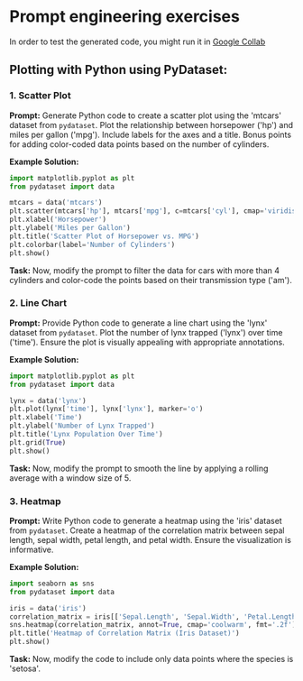 # Prompt engineering exercises

In order to test the generated code, you might run it in [Google Collab](https://colab.research.google.com)

## Plotting with Python using PyDataset:

### 1. Scatter Plot

**Prompt:**
Generate Python code to create a scatter plot using the 'mtcars' dataset from `pydataset`. Plot the relationship between horsepower ('hp') and miles per gallon ('mpg'). Include labels for the axes and a title. Bonus points for adding color-coded data points based on the number of cylinders.

**Example Solution:**

```python
import matplotlib.pyplot as plt
from pydataset import data

mtcars = data('mtcars')
plt.scatter(mtcars['hp'], mtcars['mpg'], c=mtcars['cyl'], cmap='viridis')
plt.xlabel('Horsepower')
plt.ylabel('Miles per Gallon')
plt.title('Scatter Plot of Horsepower vs. MPG')
plt.colorbar(label='Number of Cylinders')
plt.show()
```

**Task:**
Now, modify the prompt to filter the data for cars with more than 4 cylinders and color-code the points based on their transmission type ('am').

### 2. Line Chart

**Prompt:**
Provide Python code to generate a line chart using the 'lynx' dataset from `pydataset`. Plot the number of lynx trapped ('lynx') over time ('time'). Ensure the plot is visually appealing with appropriate annotations.

**Example Solution:**

```python
import matplotlib.pyplot as plt
from pydataset import data

lynx = data('lynx')
plt.plot(lynx['time'], lynx['lynx'], marker='o')
plt.xlabel('Time')
plt.ylabel('Number of Lynx Trapped')
plt.title('Lynx Population Over Time')
plt.grid(True)
plt.show()
```

**Task:**
Now, modify the prompt to smooth the line by applying a rolling average with a window size of 5.

### 3. Heatmap

**Prompt:**
Write Python code to generate a heatmap using the 'iris' dataset from `pydataset`. Create a heatmap of the correlation matrix between sepal length, sepal width, petal length, and petal width. Ensure the visualization is informative.

**Example Solution:**

```python
import seaborn as sns
from pydataset import data

iris = data('iris')
correlation_matrix = iris[['Sepal.Length', 'Sepal.Width', 'Petal.Length', 'Petal.Width']].corr()
sns.heatmap(correlation_matrix, annot=True, cmap='coolwarm', fmt='.2f')
plt.title('Heatmap of Correlation Matrix (Iris Dataset)')
plt.show()
```

**Task:**
Now, modify the code to include only data points where the species is 'setosa'.

